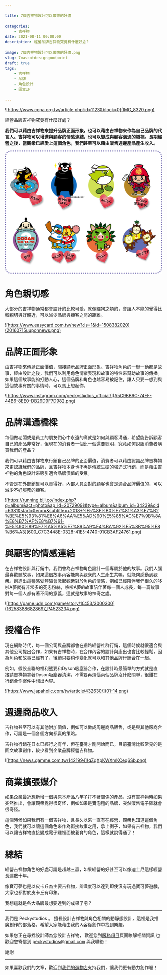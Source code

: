 ```yaml
---

title: 7個吉祥物設計可以帶來的好處

categories:
    - 吉祥物
date: 2021-08-11 00:00:00
description: 經營品牌吉祥物究竟有什麼好處？

image: 7個吉祥物設計可以帶來的好處.png
slug: 7mascotdesigngoodpoint
draft: true
tags:
    - 吉祥物
    - 品牌
    - 角色設計
    - 圖文IP

---
```



![https://www.ccpa.org.tw/article.php?id=1123&block=0](IMG_8320.png)

經營品牌吉祥物究竟有什麼好處？

**我們可以藉由吉祥物來提升品牌正面形象，也可以藉由吉祥物來作為自己品牌的代言人。吉祥物可以增進與顧客的情感連結，也可以變成與顧客溝通的橋樑。長期經營之後，當觀衆已經愛上這個角色，我們甚至可以藉由販售週邊產品產生收入。**

![](14480516_1742545079332211_6506071906941084536_o.png)
# 角色親切感
大部分的吉祥物通常都會設計的比較可愛，就像貓狗之類的，會讓人本能的覺得比較親切與好親近，可以減少品牌與顧客之間的距離。

![https://www.easycard.com.tw/new?cls=1&id=1508382020](20160715uuponnews.png)

# 品牌正面形象
由吉祥物來傳遞正面價值，間接顯示品牌正面形象。吉祥物角色的一舉一動都是故事，經由設計之後，我們可以利用角色情緒表現和故事的特性來幫助故事的傳播。如果這個故事能夠打動人心，這個品牌和角色也越容易被記住，讓人只要一想到與這個故事有關的事情時，可以馬上想起你。

![https://www.instagram.com/peckystudios_official/](A5C9BB9C-74EF-44B6-8EE0-DB29D9F7D982.png)

# 品牌溝通橋樑
每個做老闆或是員工的朋友們心中永遠的痛就是如何與顧客溝通，希望能告訴顧客自己的產品非常好，但現在的消費者一個比一個還要聰明，究竟如何說服消費者購買我們的產品？

我們可以藉由吉祥物來行銷自己品牌的正面價值，消費者可以藉由認識品牌吉祥物來更認識我們的品牌，且吉祥物本身也不再是傳統生硬的強迫式行銷，而是藉由吉祥物的角色設計來吸引適合品牌價值的受眾。

不管是在外部銷售可以賣得好，內部人員面對的顧客也會是適合品牌價值的，可以減少不好服務的顧客。

![https://running.biji.co/index.php?q=album&act=photo&ap_id=20729098&type=album&album_id=34239&cid=6381&start=&end=&subtitle=+2018+%E5%8F%B0%E7%81%A3%E7%B2%BE%E5%93%81%E8%A6%AA%E5%AD%90%E5%85%AC%E7%9B%8A%E8%B7%AF%E8%B7%91-%E5%90%89%E7%A5%A5%E7%89%A9%E4%BA%92%E5%8B%95%E8%B6%A3](600_C7C3448E-0328-41E8-4740-91CB3AF24761.png)

# 與顧客的情感連結
在吉祥物設計與行銷中，我們會為吉祥物角色設計一個專屬於他的故事。我們人腦最喜歡聽故事，如果這個故事內容能夠與觀衆的人生產生共鳴，就能夠感動到觀衆。創造出這種感受體驗會激起觀衆對於角色的情感，例如已經陪伴我們很久的哆啦A夢就有非常多的死忠粉絲，哆啦A夢的故事陪伴著每一個人成長，每一篇故事對每一個人都有著不同的意義，這就是故事的神奇之處。

![https://game.udn.com/game/story/10453/3000300](162583886828697_P4523234.png)

# 授權合作
現在網路時代，每一個公司與品牌都會在網路經營社群行銷，這個時候就很適合與其他公司提出合作，如果有吉祥物時，在合作內容的設計與產出也會比較輕鬆，因為角色和故事已經有了，後續只要稍作變化就可以和其他品牌行銷合在一起。

例如，假設全聯的福利熊要和Dyson吸塵器合作，在設計時最簡單的方式就是直接請吉祥物拿著Dyson吸塵器清潔，不需要再煩惱兩個品牌沒什麼關聯，很難在行銷合作案件中想出內容。

![https://www.japaholic.com/tw/article/432630/](01-14.png)

# 週邊商品收入
吉祥物甚至可以有其他附加價值，例如可以做成周邊商品販售，或是與其他廠商合作，可謂是一個各個方向都贏的策略。

吉祥物行銷在日本已經行之有年，但在臺灣才剛開始而已，目前臺灣比較常見的是圖文故事創作，較少看到企業品牌經營吉祥物。

![https://news.gamme.com.tw/1421994](qZqXpKWXmKCeq6Sb.png)

# 商業擴張媒介
如果企業最近想新增一個與原本產品八竿子打不著關係的產品，沒有吉祥物時如果突然推出，會讓觀衆覺得很奇怪，例如如果是賣泡麵的品牌，突然販售電子雞就會很奇怪。

這個時候如果我們有一個吉祥物，且長久以來一直有在經營，觀衆也知道這個角色，我們就可以讓這個角色來作為銜接故事之用，承上例子，如果有吉祥物，我們可以讓吉祥物直接變成電子雞裡面被養育的角色，這樣就說得通了！


# 總結
經營吉祥物角色的好處可謂是超越三贏，如果經營的好甚至可以像迪士尼這樣經營長達數十年。

像寶可夢也是以皮卡丘為主要吉祥物，辨識度可以達到即使沒有玩過寶可夢遊戲，大家也都對於皮卡丘有印象。

我想這就是各大品牌最想要達到的成果了吧？

---

我們是 Peckystudios 。
擅長設計吉祥物與角色相關的動靜態設計，這裡是我推廣創作的部落格，希望大家能藉由我的內容從創作中找到樂趣。

如果您正在尋找設計師為您設計吉祥物，
歡迎您到[服務項目](https://peckyhsieh.wixsite.com/peckystudiosservice)頁面瞭解相關資訊
也歡迎您寄信到 peckystudios@gmail.com 與我聯絡！

謝謝

---

如果喜歡我們的文章，歡迎到[我們的選物店](https://www.rakuten.com.tw/shop/peckystudio/)支持我們，讓我們更有動力創作喔！